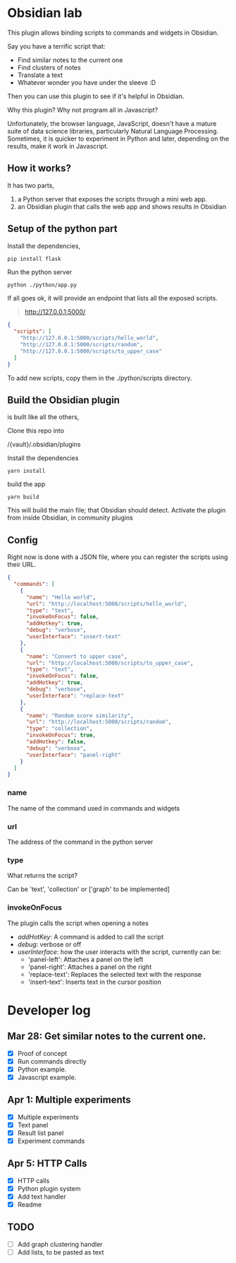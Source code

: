 # Obsidian lab


This plugin allows binding scripts to commands and widgets in Obsidian. 

Say you have a terrific script that:

- Find similar notes to the current one
- Find clusters of notes
- Translate a text
- Whatever wonder you have under the sleeve :D

Then you can use this plugin to see if it's helpful in Obsidian.

Why this plugin? Why not program all in Javascript?

Unfortunately, the browser language, JavaScript, doesn't have a mature suite of data science libraries, particularly Natural Language Processing.
Sometimes, it is quicker to experiment in Python and later, depending on the results, make it work in Javascript.

## How it works?

It has two parts,

1. a Python server that exposes the scripts through a mini web app. 
2. an Obsidian plugin that calls the web app and shows results in Obsidian

## Setup of the python part

Install the dependencies,

```sh
pip install flask
```

Run the python server

```
python ./python/app.py
```

If all goes ok, it will provide an endpoint that lists all the exposed scripts.

> http://127.0.0.1:5000/


```json
{
  "scripts": [
    "http://127.0.0.1:5000/scripts/hello_world",
    "http://127.0.0.1:5000/scripts/random",
    "http://127.0.0.1:5000/scripts/to_upper_case"
  ]
}
```

To add new scripts, copy them in the ./python/scripts directory.

## Build the Obsidian plugin

is built like all the others,

Clone this repo into

/{vault}/.obsidian/plugins

Install the dependencies

```
yarn install
```
build the app

```
yarn build
```

This will build the main file; that Obsidian should detect. Activate the plugin from inside Obsidian, in community plugins

## Config

Right now is done with a JSON file, where you can register the scripts using their URL.

```json
{
  "commands": [
    {
      "name": "Hello world",
      "url": "http://localhost:5000/scripts/hello_world",
      "type": "text",
      "invokeOnFocus": false,
      "addHotkey": true,
      "debug": "verbose",
      "userInterface": "insert-text"
    },
    {
      "name": "Convert to upper case",
      "url": "http://localhost:5000/scripts/to_upper_case",
      "type": "text",
      "invokeOnFocus": false,
      "addHotkey": true,
      "debug": "verbose",
      "userInterface": "replace-text"
    },
    {
      "name": "Random score similarity",
      "url": "http://localhost:5000/scripts/random",
      "type": "collection",
      "invokeOnFocus": true,
      "addHotkey": false,
      "debug": "verbose",
      "userInterface": "panel-right"
    }
  ]
}
```

### name

The name of the command used in commands and widgets

### url

The address of the command in the python server

### type

What returns the script?

Can be 'text', 'collection' or ['graph' to be implemented]

### invokeOnFocus

The plugin calls the script when opening a notes

* *addHotKey*: A command is added to call the script
* *debug*: verbose or off
* *userInterface*: how the user interacts with the script, currently can be:
  * 'panel-left': Attaches a panel on the left 
  * 'panel-right': Attaches a panel on the right
  * 'replace-text': Replaces the selected text with the response
  * 'insert-text': Inserts text in the cursor position


# Developer log

## Mar 28: Get similar notes to the current one.

- [X] Proof of concept
- [X] Run commands directly
- [x] Python example.
- [x] Javascript example.

## Apr 1: Multiple experiments

- [x] Multiple experiments
- [X] Text panel
- [X] Result list panel
- [X] Experiment commands

## Apr 5: HTTP Calls

- [x] HTTP calls
- [X] Python plugin system
- [X] Add text handler
- [X] Readme

## TODO

- [ ] Add graph clustering handler
- [ ] Add lists, to be pasted as text